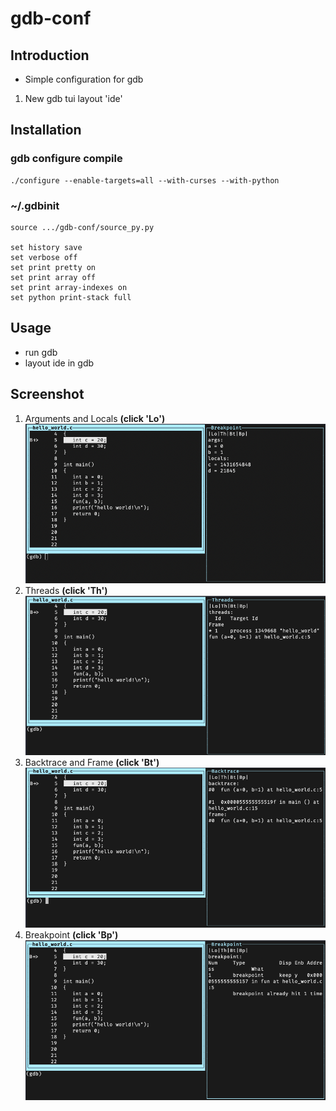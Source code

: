 # gdb-conf
## Introduction
- Simple configuration for gdb

1. New gdb tui layout 'ide'

## Installation
### gdb configure compile
```
./configure --enable-targets=all --with-curses --with-python
```

### ~/.gdbinit
```
source .../gdb-conf/source_py.py

set history save
set verbose off
set print pretty on
set print array off
set print array-indexes on
set python print-stack full
```

## Usage
- run gdb
- layout ide in gdb

### 

## Screenshot
1. Arguments and Locals **(click 'Lo')**
![plot](./doc/gdb1.png)
2. Threads **(click 'Th')**
![plot](./doc/gdb2.png)
3. Backtrace and Frame **(click 'Bt')**
![plot](./doc/gdb3.png)
4. Breakpoint **(click 'Bp')**
![plot](./doc/gdb4.png)

